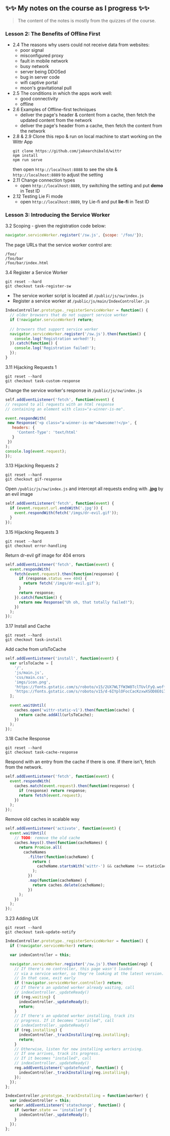 ## :sparkles::sparkles: My notes on the course as I progress :sparkles::sparkles:
> The content of the notes is mostly from the quizzes of the course.

### Lesson 2: The Benefits of Offline First
* 2.4 The reasons why users could not receive data from websites:
  * poor signal
  * misconfigured proxy
  * fault in mobile network
  * busy network
  * server being DDOSed
  * bug in server code
  * wifi captive portal
  * moon's gravitational pull
* 2.5 The conditions in which the apps work well:
  * good connectivity
  * offline
* 2.6 Examples of Offline-first techniques
  * deliver the page's header & content from a cache, then fetch the updated content from the network
  * deliver the page's header from a cache, then fetch the content from the network
* 2.8 & 2.9 Clone this repo & run on local machine to start working on the Wittr App
   ```
   git clone https://github.com/jakearchibald/wittr
   npm install
   npm run serve
   ```
   then open ```http://localhost:8888``` to see the site & ```http://localhost:8889``` to adjust the setting
* 2.11 Change connection types
  * open ```http://localhost:8889```, try switching the setting and put **demo** in Test ID
* 2.12 Testing Lie Fi mode
  * open ```http://localhost:8889```, try Lie-fi and put **lie-fi** in Test ID
   
### Lesson 3: Introducing the Service Worker
3.2 Scoping - given the registration code below:
   ```javascript
   navigator.serviceWorker.register('/sw.js', {scope: '/foo/'});
   ```
   The page URLs that the service worker control are:
   ```
   /foo/
   /foo/bar
   /foo/bar/index.html
   ```
3.4 Register a Service Worker
   ```
   git reset --hard
   git checkout task-register-sw
   ```
   - The service worker script is located at ```/public/js/sw/index.js```
   - Register a service worker at ```/public/js/main/IndexController.js```
   
   ```javascript
   IndexController.prototype._registerServiceWorker = function() {
     // older browsers that do not support service worker
     if (!navigator.serviceWorker) return;
     
     // browsers that support service worker
     navigator.serviceWorker.register('/sw.js').then(function() {
       console.log('Registration worked!');
     }).catch(function() {
       console.log('Registration failed!');
     });
   }
   ```
3.11 Hijacking Requests 1
   ```
   git reset --hard
   git checkout task-custom-response
   ```
   Change the service worker's response in ```/public/js/sw/index.js```
   ```javascript
   self.addEventListener('fetch', function(event) {
   // respond to all requests with an html response
   // containing an element with class="a-winner-is-me".

  event.respondWith(
    new Response('<p class="a-winner-is-me">Awesome!!</p>', {
      headers: {
        'Content-Type': 'text/html'
      }
    })
  );
  console.log(event.request);
  });
  ```
3.13 Hijacking Requests 2
  ```
  git reset --hard
  git checkout gif-response
  ```
  Open ```/public/js/sw/index.js``` and intercept all requests ending with **.jpg** by an evil image
  ```javascript
  self.addEventListener('fetch', function(event) {
    if (event.request.url.endsWith('.jpg')) {
      event.respondWith(fetch('/imgs/dr-evil.gif'));
    }
  });
  ```
3.15 Hijacking Requests 3
  ```
  git reset --hard
  git checkout error-handling
  ```
  Return dr-evil gif image for 404 errors
  ```javascript
  self.addEventListener('fetch', function(event) {
    event.respondWith(
      fetch(event.request).then(function(response) {
        if (response.status === 404) {
          return fetch('/imgs/dr-evil.gif');
        }
        return response;
      }).catch(function() {
        return new Response("Uh oh, that totally failed!");
      })
    );
  });
  ```
3.17 Install and Cache
  ```
  git reset --hard
  git checkout task-install
  ```
  Add cache from urlsToCache
  ```javascript
  self.addEventListener('install', function(event) {
    var urlsToCache = [
      '/',
      'js/main.js',
      'css/main.css',
      'imgs/icon.png',
      'https://fonts.gstatic.com/s/roboto/v15/2UX7WLTfW3W8TclTUvlFyQ.woff',
      'https://fonts.gstatic.com/s/roboto/v15/d-6IYplOFocCacKzxwXSOD8E0i7KZn-EPnyo3HZu7kw.woff'
    ];

    event.waitUntil(
      caches.open('wittr-static-v1').then(function(cache) {
        return cache.addAll(urlsToCache);
      })
    );
  });
  ```
  
3.18 Cache Response
  ```
  git reset --hard
  git checkout task-cache-response
  ```
  Respond with an entry from the cache if there is one. If there isn't, fetch from the network.
  ```javascript
  self.addEventListener('fetch', function(event) {
    event.respondWith(
      caches.match(event.request).then(function(response) {
        if (response) return response;
        return fetch(event.request);
      })
    );
  });
  ```
  Remove old caches in scalable way
  ```javascript
  self.addEventListener('activate', function(event) {
    event.waitUntil(
      // TODO: remove the old cache
      caches.keys().then(function(cacheNames) {
        return Promise.all(
          cacheNames
            .filter(function(cacheName) {
              return (
                cacheName.startsWith('wittr-') && cacheName !== staticCacheName
              );
            })
            .map(function(cacheName) {
              return caches.delete(cacheName);
            })
        );
      })
    );
  });
  ```
3.23 Adding UX
  ```
  git reset --hard
  git checkout task-update-notify
  ```
  ```javascript
  IndexController.prototype._registerServiceWorker = function() {
    if (!navigator.serviceWorker) return;

    var indexController = this;

    navigator.serviceWorker.register('/sw.js').then(function(reg) {
      // If there's no controller, this page wasn't loaded
      // via a service worker, so they're looking at the latest version.
      // In that case, exit early
      if (!navigator.serviceWorker.controller) return;
      // If there's an updated worker already waiting, call
      // indexController._updateReady()
      if (reg.waiting) {
        indexController._updateReady();
        return;
      }
      // If there's an updated worker installing, track its
      // progress. If it becomes "installed", call
      // indexController._updateReady()
      if (reg.installing) {
        indexController._trackInstalling(reg.installing);
        return;
      }
      // Otherwise, listen for new installing workers arriving.
      // If one arrives, track its progress.
      // If it becomes "installed", call
      // indexController._updateReady()
      reg.addEventListener('updatefound', function() {
        indexController._trackInstalling(reg.installing);
      });
    });
  };

  IndexController.prototype._trackInstalling = function(worker) {
    var indexController = this;
    worker.addEventListener('statechange', function() {
      if (worker.state == 'installed') {
        indexController._updateReady();
      }
    });
  };
  ```
